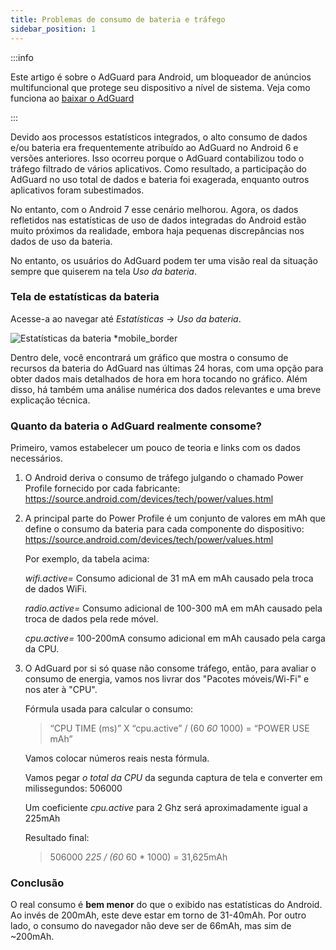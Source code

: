```yaml
---
title: Problemas de consumo de bateria e tráfego
sidebar_position: 1
---
```


:::info

Este artigo é sobre o AdGuard para Android, um bloqueador de anúncios multifuncional que protege seu dispositivo a nível de sistema. Veja como funciona ao [baixar o AdGuard](https://agrd.io/download-kb-adblock)

:::

Devido aos processos estatísticos integrados, o alto consumo de dados e/ou bateria era frequentemente atribuído ao AdGuard no Android 6 e versões anteriores. Isso ocorreu porque o AdGuard contabilizou todo o tráfego filtrado de vários aplicativos. Como resultado, a participação do AdGuard no uso total de dados e bateria foi exagerada, enquanto outros aplicativos foram subestimados.

No entanto, com o Android 7 esse cenário melhorou. Agora, os dados refletidos nas estatísticas de uso de dados integradas do Android estão muito próximos da realidade, embora haja pequenas discrepâncias nos dados de uso da bateria.

No entanto, os usuários do AdGuard podem ter uma visão real da situação sempre que quiserem na tela *Uso da bateria*.

### Tela de estatísticas da bateria

Acesse-a ao navegar até *Estatísticas* → *Uso da bateria*.

![Estatísticas da bateria *mobile_border](https://cdn.adtidy.org/content/articles/battery/1.png)

Dentro dele, você encontrará um gráfico que mostra o consumo de recursos da bateria do AdGuard nas últimas 24 horas, com uma opção para obter dados mais detalhados de hora em hora tocando no gráfico. Além disso, há também uma análise numérica dos dados relevantes e uma breve explicação técnica.

### Quanto da bateria o AdGuard realmente consome?

Primeiro, vamos estabelecer um pouco de teoria e links com os dados necessários.

1. O Android deriva o consumo de tráfego julgando o chamado Power Profile fornecido por cada fabricante: <https://source.android.com/devices/tech/power/values.html>

1. A principal parte do Power Profile é um conjunto de valores em mAh que define o consumo da bateria para cada componente do dispositivo: <https://source.android.com/devices/tech/power/values.html>

    Por exemplo, da tabela acima:

    *wifi.active=* Consumo adicional de 31 mA em mAh causado pela troca de dados WiFi.

    *radio.active=* Consumo adicional de 100-300 mA em mAh causado pela troca de dados pela rede móvel.

    *cpu.active=* 100-200mA consumo adicional em mAh causado pela carga da CPU.

1. O AdGuard por si só quase não consome tráfego, então, para avaliar o consumo de energia, vamos nos livrar dos "Pacotes móveis/Wi-Fi" e nos ater à "CPU".

    Fórmula usada para calcular o consumo:

    > “CPU TIME (ms)” X “cpu.active” / (60 *60* 1000) = “POWER USE mAh”

    Vamos colocar números reais nesta fórmula.

    Vamos pegar *o total da CPU* da segunda captura de tela e converter em milissegundos: 506000

    Um coeficiente *cpu.active* para 2 Ghz será aproximadamente igual a 225mAh

    Resultado final:

    > 506000 *225 / (60* 60 * 1000) = 31,625mAh

### Conclusão

O real consumo é **bem menor** do que o exibido nas estatísticas do Android. Ao invés de 200mAh, este deve estar em torno de 31-40mAh. Por outro lado, o consumo do navegador não deve ser de 66mAh, mas sim de ~200mAh.
